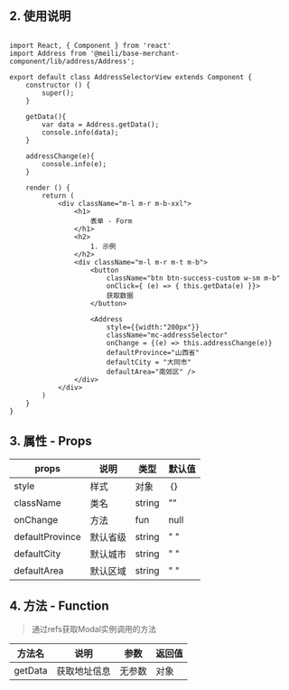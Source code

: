 ## 2. 使用说明

```

import React, { Component } from 'react'
import Address from '@meili/base-merchant-component/lib/address/Address';

export default class AddressSelectorView extends Component {
    constructor () {
        super();
    }

    getData(){
        var data = Address.getData();
        console.info(data);
    }

    addressChange(e){
        console.info(e);
    }

    render () {
        return (
            <div className="m-l m-r m-b-xxl">
                <h1>
                    表单 - Form
                </h1>
                <h2>
                    1. 示例
                </h2>
                <div className="m-l m-r m-t m-b">
                    <button
                        className="btn btn-success-custom w-sm m-b" 
                        onClick={ (e) => { this.getData(e) }}>
                        获取数据
                    </button>

                    <Address 
                        style={{width:"200px"}}
                        className="mc-addressSelector"
                        onChange = {(e) => this.addressChange(e)}
                        defaultProvince="山西省" 
                        defaultCity = "大同市"
                        defaultArea="南郊区" />
                </div>
            </div>
        )
    }
}

```
	
## 3. 属性 - Props

| props        | 说明           | 类型         |   默认值       |
| ------------ | ------------- | ------------ | ------------  |
| style        | 样式           | 对象       | ｛｝         |
| className     | 类名       | string       | ""    |
| onChange     | 方法 | fun | null   |
| defaultProvince     | 默认省级 | string | " "   |
| defaultCity     | 默认城市 | string | " "   |
| defaultArea     | 默认区域 | string | " "   |

## 4. 方法 - Function

> 通过refs获取Modal实例调用的方法

| 方法名        |   说明    | 参数          | 返回值         |
| ------------ | ------------- | ------------- | ------------ |
| getData    |   获取地址信息    | 无参数           | 对象       |





